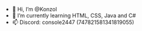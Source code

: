 - 👋 Hi, I’m @Konzol
- 🌱 I’m currently learning HTML, CSS, Java and C#
- 📫 Discord: console2447 (747821581341819055)
